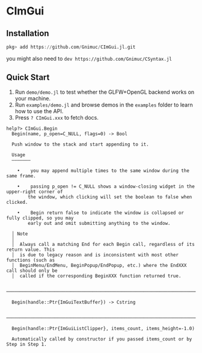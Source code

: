 # CImGui
## Installation
```julia
pkg> add https://github.com/Gnimuc/CImGui.jl.git
```
you might also need to `dev https://github.com/Gnimuc/CSyntax.jl`

## Quick Start
1. Run `demo/demo.jl` to test whether the GLFW+OpenGL backend works on your machine.
2. Run `examples/demo.jl` and browse demos in the `examples` folder to learn how to use the API.
3. Press `? CImGui.xxx` to fetch docs.
```
help?> CImGui.Begin
  Begin(name, p_open=C_NULL, flags=0) -> Bool

  Push window to the stack and start appending to it.

  Usage
  –––––––

    •    you may append multiple times to the same window during the same frame.

    •    passing p_open != C_NULL shows a window-closing widget in the upper-right corner of
        the window, which clicking will set the boolean to false when clicked.

    •    Begin return false to indicate the window is collapsed or fully clipped, so you may
        early out and omit submitting anything to the window.

  │ Note
  │
  │  Always call a matching End for each Begin call, regardless of its return value. This
  │  is due to legacy reason and is inconsistent with most other functions (such as
  │  BeginMenu/EndMenu, BeginPopup/EndPopup, etc.) where the EndXXX call should only be
  │  called if the corresponding BeginXXX function returned true.

  ────────────────────────────────────────────────────────────────────────────────────────────────

  Begin(handle::Ptr{ImGuiTextBuffer}) -> Cstring

  ────────────────────────────────────────────────────────────────────────────────────────────────

  Begin(handle::Ptr{ImGuiListClipper}, items_count, items_height=-1.0)

  Automatically called by constructor if you passed items_count or by Step in Step 1.
```
